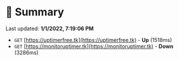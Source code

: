 # 📖 Summary
Last updated: **1/1/2022, 7:19:06 PM**

- `GET` [https://uptimerfree.tk](https://uptimerfree.tk) - **Up** (1518ms)
- `GET` [https://monitoruptimer.tk](https://monitoruptimer.tk) - **Down** (3286ms)
